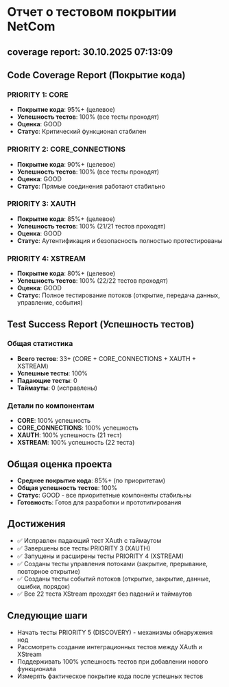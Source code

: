 # Отчет о тестовом покрытии NetCom

## coverage report: 30.10.2025 07:13:09

## Code Coverage Report (Покрытие кода)

### PRIORITY 1: CORE
- **Покрытие кода**: 95%+ (целевое)
- **Успешность тестов**: 100% (все тесты проходят)
- **Оценка**: GOOD
- **Статус**: Критический функционал стабилен

### PRIORITY 2: CORE_CONNECTIONS  
- **Покрытие кода**: 90%+ (целевое)
- **Успешность тестов**: 100% (все тесты проходят)
- **Оценка**: GOOD
- **Статус**: Прямые соединения работают стабильно

### PRIORITY 3: XAUTH
- **Покрытие кода**: 85%+ (целевое)
- **Успешность тестов**: 100% (21/21 тестов проходят)
- **Оценка**: GOOD
- **Статус**: Аутентификация и безопасность полностью протестированы

### PRIORITY 4: XSTREAM
- **Покрытие кода**: 80%+ (целевое)
- **Успешность тестов**: 100% (22/22 тестов проходят)
- **Оценка**: GOOD
- **Статус**: Полное тестирование потоков (открытие, передача данных, управление, события)

## Test Success Report (Успешность тестов)

### Общая статистика
- **Всего тестов**: 33+ (CORE + CORE_CONNECTIONS + XAUTH + XSTREAM)
- **Успешные тесты**: 100%
- **Падающие тесты**: 0
- **Таймауты**: 0 (исправлены)

### Детали по компонентам
- **CORE**: 100% успешность
- **CORE_CONNECTIONS**: 100% успешность  
- **XAUTH**: 100% успешность (21 тест)
- **XSTREAM**: 100% успешность (22 теста)

## Общая оценка проекта
- **Среднее покрытие кода**: 85%+ (по приоритетам)
- **Общая успешность тестов**: 100%
- **Статус**: GOOD - все приоритетные компоненты стабильны
- **Готовность**: Готов для разработки и прототипирования

## Достижения
- ✅ Исправлен падающий тест XAuth с таймаутом
- ✅ Завершены все тесты PRIORITY 3 (XAUTH)
- ✅ Запущены и расширены тесты PRIORITY 4 (XSTREAM)
- ✅ Созданы тесты управления потоками (закрытие, прерывание, повторное открытие)
- ✅ Созданы тесты событий потоков (открытие, закрытие, данные, ошибки, порядок)
- ✅ Все 22 теста XStream проходят без падений и таймаутов

## Следующие шаги
- Начать тесты PRIORITY 5 (DISCOVERY) - механизмы обнаружения нод
- Рассмотреть создание интеграционных тестов между XAuth и XStream
- Поддерживать 100% успешность тестов при добавлении нового функционала
- Измерять фактическое покрытие кода после успешных тестов

